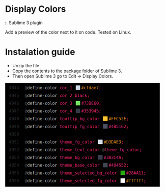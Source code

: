 # Display Colors

:. Sublime 3 plugin

Add a preview of the color next to it on code.
Tested on Linux.


# Instalation guide

- Unzip the file
- Copy the contents to the package folder of Sublime 3.
- Then open Sublime 3 go to Edit -> Display Colors.


![alt text](https://raw.githubusercontent.com/andredla/DisplayColors/master/DisplayColors.png)
